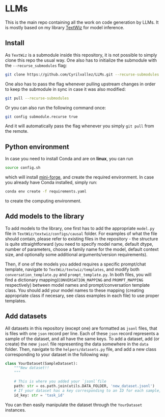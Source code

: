 # LLMs

This is the main repo containing all the work on code generation by LLMs. It is mostly based on my library [TextWiz](https://github.com/Cyrilvallez/TextWiz) for model inference.

## Install

As `TextWiz` is a submodule inside this repository, it is not possible to simply clone this repo the usual way. One also has to initialize the submodule with the `--recurse_submodules` flag: 

```sh
git clone https://github.com/Cyrilvallez/LLMs.git --recurse-submodules
```

One also has to pass the flag whenever pulling upstream changes in order to keep the submodule in sync in case it was also modified:

```sh
git pull --recurse-submodules
```

Or you can also run the following command once:

```sh
git config submodule.recurse true
```

And it will automatically pass the flag whenever you simply `git pull` from the remote.

## Python environment

In case you need to install Conda and are on **linux**, you can run

```sh
source config.sh
```

which will install [mini-forge](https://github.com/conda-forge/miniforge), and create the required environment. In case you already have Conda installed, simply run:

```sh
conda env create -f requirements.yaml
```

to create the computing environment.

## Add models to the library

To add models to the library, one first has to add the appropriate `model.py` file in `TextWiz/textwiz/configs/causal` folder. For examples of what the file should contain, please refer to existing files in the repository - the structure is quite sttraightforward (you need to specify model name, default dtype, number of parameters, choose a family name for the model, default context size, and optionally some additional arguments/version requirements).  

Then, if one of the models you added requires a specific prompt/chat template, navigate to `TextWiz/textwiz/templates`, and modify both `conversation_template.py` and `prompt_template.py`. In both files, you will find a dictionary mapping(`CONVERSATION_MAPPING` and `PROMPT_MAPPING` respectively) between model names and prompt/conversation template class. You should add your model names to these mapping (creating appropriate class if necesary, see class examples in each file) to use proper templates.

## Add datasets

All datasets in this repository (except one) are formatted as `jsonl` files, that is files with one `json` record per line. Each of these `json` record represents a sample of the dataset, and all have the same keys. To add a dataset, add (or create) the new `jsonl` file representing the data somewhere in the `data` folder. Then, navigate to the `helpers/datasets.py` file, and add a new class corresponding to your dataset in the following way:

```python
class YourDataset(SampleDataset):
    """New dataset!!
    """

    # This is where you added your `jsonl`file
    path: str = os.path.join(utils.DATA_FOLDER, 'new_dataset.jsonl')
    # If your dataset has a key corresponding to an ID for each sample, add it here (otherwise set it to whatever string, such as "" or "None")
    id_key: str = 'task_id'
```

You can then easily manipulate the dataset through the `YourDataset` instances.